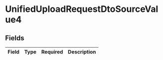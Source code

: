 # UnifiedUploadRequestDtoSourceValue4


## Fields

| Field       | Type        | Required    | Description |
| ----------- | ----------- | ----------- | ----------- |